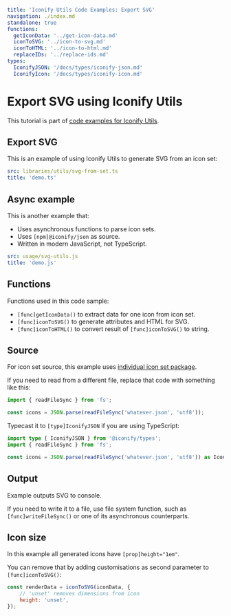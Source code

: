 ```yaml
title: 'Iconify Utils Code Examples: Export SVG'
navigation: ./index.md
standalone: true
functions:
  getIconData: '../get-icon-data.md'
  iconToSVG: '../icon-to-svg.md'
  iconToHTML: '../icon-to-html.md'
  replaceIDs: '../replace-ids.md'
types:
  IconifyJSON: '/docs/types/iconify-json.md'
  IconifyIcon: '/docs/types/iconify-icon.md'
```

# Export SVG using Iconify Utils

This tutorial is part of [code examples for Iconify Utils](./index.md).

## Export SVG

This is an example of using Iconify Utils to generate SVG from an icon set:

```yaml
src: libraries/utils/svg-from-set.ts
title: 'demo.ts'
```

## Async example

This is another example that:

- Uses asynchronous functions to parse icon sets.
- Uses `[npm]@iconify/json` as source.
- Written in modern JavaScript, not TypeScript.

```yaml
src: usage/svg-utils.js
title: 'demo.js'
```

## Functions

Functions used in this code sample:

- `[func]getIconData()` to extract data for one icon from icon set.
- `[func]iconToSVG()` to generate attributes and HTML for SVG.
- `[func]iconToHTML()` to convert result of `[func]iconToSVG()` to string.

## Source

For icon set source, this example uses [individual icon set package](../../../icons/json.md).

If you need to read from a different file, replace that code with something like this:

```ts
import { readFileSync } from 'fs';

const icons = JSON.parse(readFileSync('whatever.json', 'utf8'));
```

Typecast it to `[type]IconifyJSON` if you are using TypeScript:

```ts
import type { IconifyJSON } from '@iconify/types';
import { readFileSync } from 'fs';

const icons = JSON.parse(readFileSync('whatever.json', 'utf8')) as IconifyJSON;
```

## Output

Example outputs SVG to console.

If you need to write it to a file, use file system function, such as `[func]writeFileSync()` or one of its asynchronous counterparts.

## Icon size

In this example all generated icons have `[prop]height="1em"`.

You can remove that by adding customisations as second parameter to `[func]iconToSVG()`:

```js
const renderData = iconToSVG(iconData, {
	// 'unset' removes dimensions from icon
	height: 'unset',
});
```
